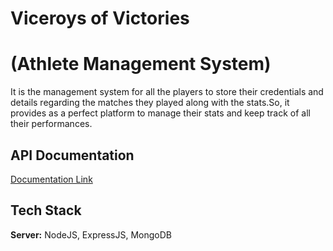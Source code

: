 
# Viceroys of Victories 
# (Athlete Management System)

It is the management system for all the players to store their credentials and details regarding the matches they played along with the stats.So, it provides as a perfect platform to manage their stats and keep track of all their performances.



## API Documentation

[Documentation Link](https://documenter.getpostman.com/view/25405963/2s93RTRYTN)


## Tech Stack

**Server:**  NodeJS, ExpressJS, MongoDB

